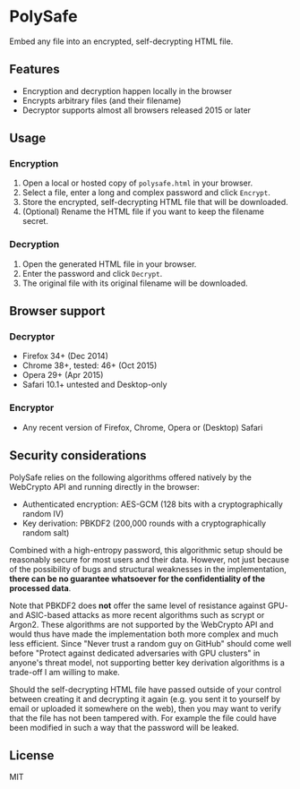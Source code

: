 # PolySafe

Embed any file into an encrypted, self-decrypting HTML file.

## Features

* Encryption and decryption happen locally in the browser
* Encrypts arbitrary files (and their filename)
* Decryptor supports almost all browsers released 2015 or later

## Usage

### Encryption

1. Open a local or hosted copy of `polysafe.html` in your browser.
2. Select a file, enter a long and complex password and click `Encrypt`.
3. Store the encrypted, self-decrypting HTML file that will be downloaded.
4. (Optional) Rename the HTML file if you want to keep the filename secret.

### Decryption

1. Open the generated HTML file in your browser.
2. Enter the password and click `Decrypt`.
3. The original file with its original filename will be downloaded.

## Browser support

### Decryptor

* Firefox 34+ (Dec 2014)
* Chrome 38+, tested: 46+ (Oct 2015)
* Opera 29+ (Apr 2015)
* Safari 10.1+ untested and Desktop-only

### Encryptor

* Any recent version of Firefox, Chrome, Opera or (Desktop) Safari

## Security considerations

PolySafe relies on the following algorithms offered natively by the WebCrypto API and running directly in the browser:

* Authenticated encryption: AES-GCM (128 bits with a cryptographically random IV)
* Key derivation: PBKDF2 (200,000 rounds with a cryptographically random salt)

Combined with a high-entropy password, this algorithmic setup should be reasonably secure for most users and their data. However, not just because of the possibility of bugs and structural weaknesses in the implementation, **there can be no guarantee whatsoever for the confidentiality of the processed data**.

Note that PBKDF2 does **not** offer the same level of resistance against GPU- and ASIC-based attacks as more recent algorithms such as scrypt or Argon2. These algorithms are not supported by the WebCrypto API and would thus have made the implementation both more complex and much less efficient. Since "Never trust a random guy on GitHub" should come well before "Protect against dedicated adversaries with GPU clusters" in anyone's threat model, not supporting better key derivation algorithms is a trade-off I am willing to make.

Should the self-decrypting HTML file have passed outside of your control between creating it and decrypting it again (e.g. you sent it to yourself by email or uploaded it somewhere on the web), then you may want to verify that the file has not been tampered with. For example the file could have been modified in such a way that the password will be leaked.

## License

MIT
